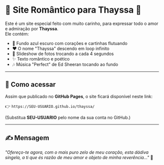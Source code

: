 # 💙 Site Romântico para Thayssa 💙

Este é um site especial feito com muito carinho, para expressar todo o amor e admiração por **Thayssa**.  
Ele contém:  
- 🌌 Fundo azul escuro com corações e cartinhas flutuando  
- ❤️ O nome "Thayssa" descendo em loop infinito  
- 📸 Slideshow de fotos trocando a cada 4 segundos  
- ✨ Texto romântico e poético  
- 🎶 Música "Perfect" de Ed Sheeran tocando ao fundo  

---

## 🌹 Como acessar
Assim que publicado no **GitHub Pages**, o site ficará disponível neste link:

👉 `https://SEU-USUARIO.github.io/thayssa/`

(Substitua **SEU-USUARIO** pelo nome da sua conta no GitHub.)

---

## ✍️ Mensagem
*"Ofereço-te agora, com o mais puro zelo de meu coração, esta dádiva singela, a ti que és razão de meu amor e objeto de minha reverência..."* 💌
